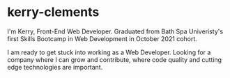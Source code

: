 # kerry-clements
I'm Kerry, Front-End Web Developer. 
Graduated from Bath Spa Univeristy's first Skills Bootcamp in Web Development in October 2021 cohort.

I am ready to get stuck into working as a Web Developer. Looking for a company where I can grow and contribute, where code quality and cutting edge technologies are important.
